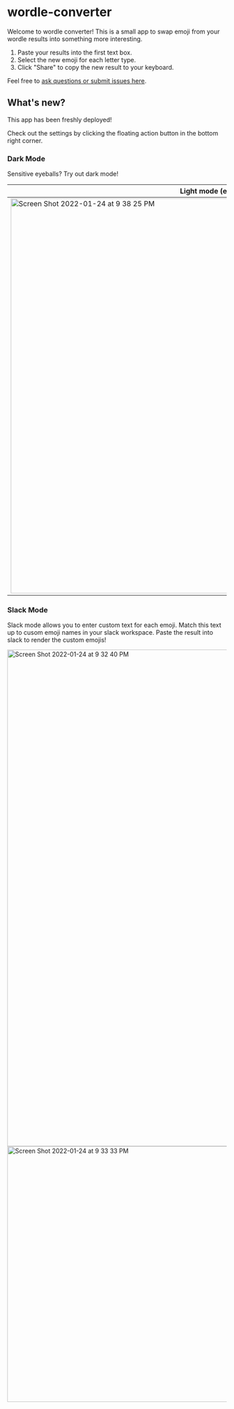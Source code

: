 # wordle-converter

Welcome to wordle converter! This is a small app to swap emoji from your wordle results into something more interesting.

1. Paste your results into the first text box.
2. Select the new emoji for each letter type.
3. Click "Share" to copy the new result to your keyboard.

Feel free to [ask questions or submit issues here](https://github.com/hschallh/wordle-converter/issues).

## What's new?
This app has been freshly deployed! 

Check out the settings by clicking the floating action button in the bottom right corner.

### Dark Mode
Sensitive eyeballs? Try out dark mode!

Light mode (ew) | Dark mode (wow)
---|---
<img width="905" alt="Screen Shot 2022-01-24 at 9 38 25 PM" src="https://user-images.githubusercontent.com/13680789/150900677-67d5dd5c-e476-4f87-afb6-9818f05a41e2.png">|<img width="896" alt="Screen Shot 2022-01-24 at 9 37 59 PM" src="https://user-images.githubusercontent.com/13680789/150900642-52eff0ed-27fe-4ff6-b353-ca096afb88c1.png">


### Slack Mode
Slack mode allows you to enter custom text for each emoji. Match this text up to cusom emoji names in your slack workspace. Paste the result into slack to render the custom emojis!

<img width="1138" alt="Screen Shot 2022-01-24 at 9 32 40 PM" src="https://user-images.githubusercontent.com/13680789/150900084-26a438c7-8204-4171-9e7a-6a2fe6309103.png">

<img width="586" alt="Screen Shot 2022-01-24 at 9 33 33 PM" src="https://user-images.githubusercontent.com/13680789/150900162-84e08c06-2ec6-4d59-a6f5-6de9c2fa66d7.png">

